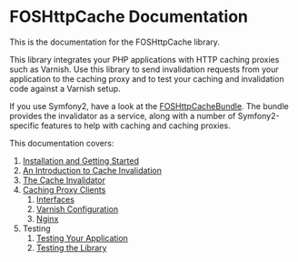 FOSHttpCache Documentation
==========================

This is the documentation for the FOSHttpCache library.

This library integrates your PHP applications with HTTP caching proxies such as
Varnish. Use this library to send invalidation requests from your application
to the caching proxy and to test your caching and invalidation code against a
Varnish setup.

If you use Symfony2, have a look at the
[FOSHttpCacheBundle](https://github.com/FriendsOfSymfony/FOSHttpCacheBundle).
The bundle provides the invalidator as a service, along with a number of
Symfony2-specific features to help with caching and caching proxies.

This documentation covers:

1. [Installation and Getting Started](installation.md)
2. [An Introduction to Cache Invalidation](invalidation-introduction.md)
2. [The Cache Invalidator](cache-invalidator.md)
3. [Caching Proxy Clients](caching-proxy.md)
   1. [Interfaces](interfaces.md)
   2. [Varnish Configuration](varnish-configuration.md)
   3. [Nginx](nginx.md)
4. Testing
   1. [Testing Your Application](testing-your-application.md)
   2. [Testing the Library](testing-the-library.md)